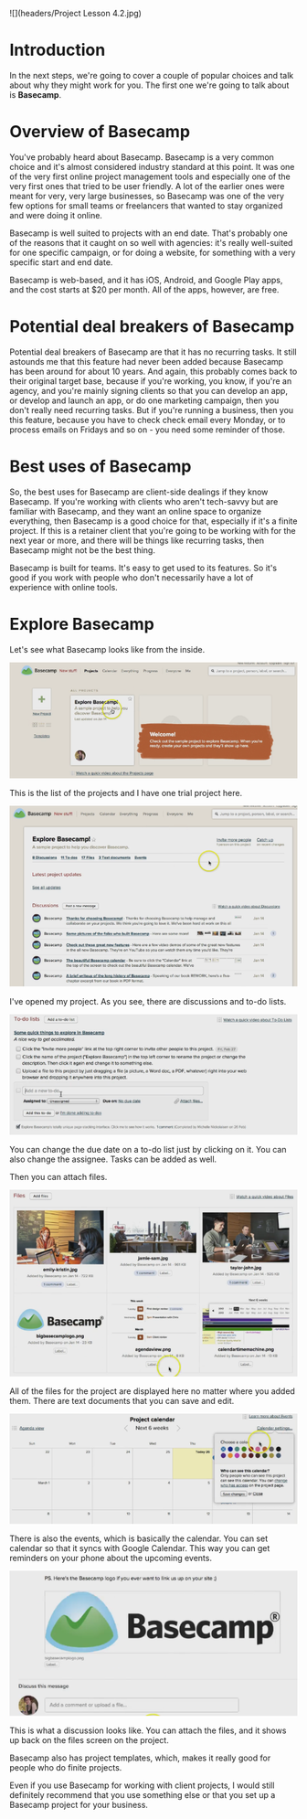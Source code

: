 ![](headers/Project Lesson 4.2.jpg)
# Introduction

In the next steps, we're going to cover a couple of popular choices and talk about why they might work for you. The first one we're going to talk about is **Basecamp**.

# Overview of Basecamp

You've probably heard about Basecamp. Basecamp is a very common choice and it's almost considered industry standard at this point. It was one of the very first online project management tools and especially one of the very first ones that tried to be user friendly. A lot of the earlier ones were meant for very, very large businesses, so Basecamp was one of the very few options for small teams or freelancers that wanted to stay organized and were doing it online.

Basecamp is well suited to projects with an end date. That's probably one of the reasons that it caught on so well with agencies: it's really well-suited for one specific campaign, or for doing a website, for something with a very specific start and end date.

Basecamp is web-based, and it has iOS, Android, and Google Play apps, and the cost starts at $20 per month. All of the apps, however, are free.

# Potential deal breakers of Basecamp

Potential deal breakers of Basecamp are that it has no recurring tasks. It still astounds me that this feature had never been added because Basecamp has been around for about 10 years. And again, this probably comes back to their original target base, because if you're working, you know, if you're an agency, and you're mainly signing clients so that you can develop an app, or develop and launch an app, or do one marketing campaign, then you don't really need recurring tasks. But if you're running a business, then you this feature, because you have to check check email every Monday, or to process emails on Fridays and so on - you need some reminder of those.

# Best uses of Basecamp

So, the best uses for Basecamp are client-side dealings if they know Basecamp. If you're working with clients who aren't tech-savvy but are familiar with Basecamp, and they want an online space to organize everything, then Basecamp is a good choice for that, especially if it's a finite project. If this is a retainer client that you're going to be working with for the next year or more, and there will be things like recurring tasks, then Basecamp might not be the best thing.

Basecamp is built for teams. It's easy to get used to its features. So it's good if you work with people who don't necessarily have a lot of experience with online tools.

# Explore Basecamp

Let's see what Basecamp looks like from the inside.

![](img/4-2_projects.png)

This is the list of the projects and I have one trial project here. 

![](img/4-2_todos.png)

I've opened my project. As you see, there are discussions and to-do lists.

![](img/4-2_todos_detail.png)

You can change the due date on a to-do list just by clicking on it. You can also change the assignee. Tasks can be added as well.

Then you can attach files.

![](img/4-2_files.png)

All of the files for the project are displayed here no matter where you added them. There are text documents that you can save and edit.

![](img/4-2_calendar.png)

There is also the events, which is basically the calendar. You can set calendar so that it syncs with Google Calendar. This way you can get reminders on your phone about the upcoming events.

![](img/4-2_discussion.png)

This is what a discussion looks like. You can attach the files, and it shows up back on the files screen on the project.

Basecamp also has project templates, which, makes it really good for people who do finite projects.

Even if you use Basecamp for working with client projects, I would still definitely recommend that you use something else or that you set up a Basecamp project for your business.